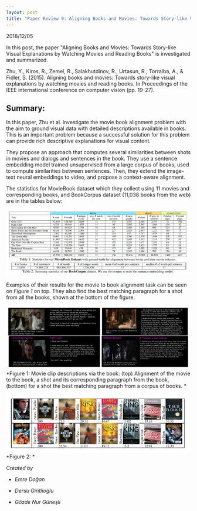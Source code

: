 ```yaml
---
layout: post
title: "Paper Review 9: Aligning Books and Movies: Towards Story-like Visual Explanations by Watching Movies and Reading Books"
---
```


2018/12/05

In this post, the paper "Aligning Books and Movies: Towards Story-like Visual Explanations by Watching Movies and Reading Books" is investigated and summarized.

Zhu, Y., Kiros, R., Zemel, R., Salakhutdinov, R., Urtasun, R., Torralba, A., & Fidler, S. (2015). Aligning books and movies: Towards story-like visual explanations by watching movies and reading books. In Proceedings of the IEEE international conference on computer vision (pp. 19-27).

## Summary:


In this paper, Zhu et al. investigate the movie book alignment problem with the aim to ground visual data with detailed descriptions available in books. This is an important problem because a successful solution for this problem can provide rich descriptive explanations for visual content.

They propose an approach that computes several similarities between shots in movies and dialogs and sentences in the book. They use a sentence embedding model trained unsupervised from a large corpus of books, used to compute similarities between sentences. Then, they extend the image-text neural embeddings to video, and propose a context-aware alignment.

The statistics for MovieBook dataset which they collect using 11 movies and corresponding books, and BookCorpus dataset (11,038 books from the web) are in the tables below:

![asd](./../images/review-9_tables.png)

 
Examples of their results for the movie to book alignment task can be seen on *Figure 1* on top. They also find the best matching paragraph for a shot from all the books, shown at the bottom of the figure.

![asd](./../images/review-9_example.png)
*Figure 1: Movie clip descriptions via the book: (top) Alignment of the movie to the book, a shot and its corresponding paragraph from the book, (bottom) for a shot the best matching paragraph from a corpus of books. 
*
            
![asd](./../images/review-9_book_retr.png)
*Figure 2: *


*Created by*

- *Emre Doğan*

- *Dersu Giritlioğlu*

- *Gözde Nur Güneşli*




